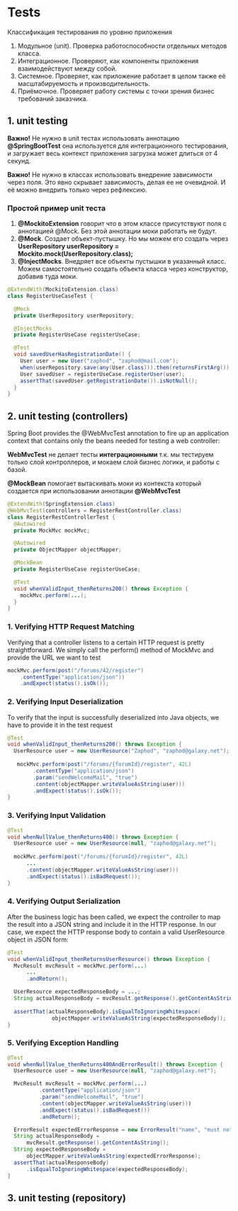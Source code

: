 # Tests

Классификация тестирования по уровню приложения
1. Модульное (unit). Проверка работоспособности отдельных методов класса.
2. Интеграционное. Проверяют, как компоненты приложения взаимодействуют между собой.
3. Системное. Проверяет, как приложение работает в целом также её масштабируемость и производительность.
4. Приёмочное. Проверяет работу системы с точки зрения бизнес требований заказчика.

## 1. unit testing

**Важно!** Не нужно в unit тестах использовать аннотацию **@SpringBootTest** она используется для интеграционного тестирования, и загружает весь контекст приложения загрузка может длиться от 4 секунд.

**Важно!** Не нужно в классах использовать внедрение зависимости через поля. Это явно скрывает зависимость, делая ее не очевидной. И её можно внедрить только через рефлексию.

### Простой пример unit теста
1. **@MockitoExtension** говорит что в этом классе присутствуют поля с аннотацией @Mock. Без этой аннотации моки работать не будут.
2. **@Mock**. Создает объект-пустышку. Но мы можем его создать через **UserRepository userRepository = Mockito.mock(UserRepository.class);**
3. **@InjectMocks**. Внедряет все объекты пустышки в указанный класс. Можем самостоятельно создать объекта класса через конструктор, добавив туда моки.

```java
@ExtendWith(MockitoExtension.class)
class RegisterUseCaseTest {

  @Mock
  private UserRepository userRepository;

  @InjectMocks
  private RegisterUseCase registerUseCase;

  @Test
  void savedUserHasRegistrationDate() {
    User user = new User("zaphod", "zaphod@mail.com");
    when(userRepository.save(any(User.class))).then(returnsFirstArg());
    User savedUser = registerUseCase.registerUser(user);
    assertThat(savedUser.getRegistrationDate()).isNotNull();
  }
}
```

## 2. unit testing (controllers)

Spring Boot provides the @WebMvcTest annotation to fire up an application context that contains only the beans needed for testing a web controller:

**WebMvcTest** не делает тесты **интеграционными** т.к. мы тестируем только слой контроллеров, и мокаем слой бизнес логики, и работы с базой.

**@MockBean** помогает вытаскивать моки из контекста который создается при использовании аннотации **@WebMvcTest**

```java
@ExtendWith(SpringExtension.class)
@WebMvcTest(controllers = RegisterRestController.class)
class RegisterRestControllerTest {
  @Autowired
  private MockMvc mockMvc;

  @Autowired
  private ObjectMapper objectMapper;

  @MockBean
  private RegisterUseCase registerUseCase;

  @Test
  void whenValidInput_thenReturns200() throws Exception {
    mockMvc.perform(...);
  }
}
```

### 1. Verifying HTTP Request Matching
Verifying that a controller listens to a certain HTTP request is pretty straightforward. We simply call the perform() method of MockMvc and provide the URL we want to test

```java
mockMvc.perform(post("/forums/42/register")
    .contentType("application/json"))
    .andExpect(status().isOk());
```

### 2. Verifying Input Deserialization
To verify that the input is successfully deserialized into Java objects, we have to provide it in the test request

```java
@Test
void whenValidInput_thenReturns200() throws Exception {
  UserResource user = new UserResource("Zaphod", "zaphod@galaxy.net");
  
   mockMvc.perform(post("/forums/{forumId}/register", 42L)
        .contentType("application/json")
        .param("sendWelcomeMail", "true")
        .content(objectMapper.writeValueAsString(user)))
        .andExpect(status().isOk());
}
```

### 3. Verifying Input Validation
```java
@Test
void whenNullValue_thenReturns400() throws Exception {
  UserResource user = new UserResource(null, "zaphod@galaxy.net");
  
  mockMvc.perform(post("/forums/{forumId}/register", 42L)
      ...
      .content(objectMapper.writeValueAsString(user)))
      .andExpect(status().isBadRequest());
}
```

### 4. Verifying Output Serialization
After the business logic has been called, we expect the controller to map the result into a JSON string and include it in the HTTP response. In our case, we expect the HTTP response body to contain a valid UserResource object in JSON form:
```java
@Test
void whenValidInput_thenReturnsUserResource() throws Exception {
  MvcResult mvcResult = mockMvc.perform(...)
      ...
      .andReturn();

  UserResource expectedResponseBody = ...;
  String actualResponseBody = mvcResult.getResponse().getContentAsString();
  
  assertThat(actualResponseBody).isEqualToIgnoringWhitespace(
              objectMapper.writeValueAsString(expectedResponseBody));
}
```

### 5. Verifying Exception Handling
```java
@Test
void whenNullValue_thenReturns400AndErrorResult() throws Exception {
  UserResource user = new UserResource(null, "zaphod@galaxy.net");

  MvcResult mvcResult = mockMvc.perform(...)
          .contentType("application/json")
          .param("sendWelcomeMail", "true")
          .content(objectMapper.writeValueAsString(user)))
          .andExpect(status().isBadRequest())
          .andReturn();

  ErrorResult expectedErrorResponse = new ErrorResult("name", "must not be null");
  String actualResponseBody = 
      mvcResult.getResponse().getContentAsString();
  String expectedResponseBody = 
      objectMapper.writeValueAsString(expectedErrorResponse);
  assertThat(actualResponseBody)
      .isEqualToIgnoringWhitespace(expectedResponseBody);
}
```

## 3. unit testing (repository)


